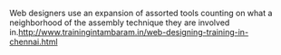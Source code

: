 Web designers use an expansion of assorted tools counting on what a neighborhood of the assembly technique they are involved in.http://www.trainingintambaram.in/web-designing-training-in-chennai.html

